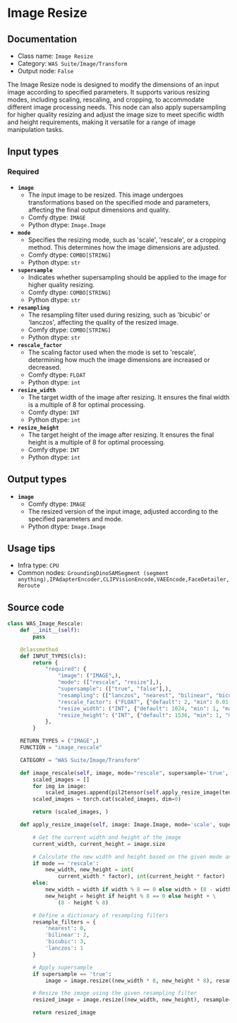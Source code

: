 # Image Resize
## Documentation
- Class name: `Image Resize`
- Category: `WAS Suite/Image/Transform`
- Output node: `False`

The Image Resize node is designed to modify the dimensions of an input image according to specified parameters. It supports various resizing modes, including scaling, rescaling, and cropping, to accommodate different image processing needs. This node can also apply supersampling for higher quality resizing and adjust the image size to meet specific width and height requirements, making it versatile for a range of image manipulation tasks.
## Input types
### Required
- **`image`**
    - The input image to be resized. This image undergoes transformations based on the specified mode and parameters, affecting the final output dimensions and quality.
    - Comfy dtype: `IMAGE`
    - Python dtype: `Image.Image`
- **`mode`**
    - Specifies the resizing mode, such as 'scale', 'rescale', or a cropping method. This determines how the image dimensions are adjusted.
    - Comfy dtype: `COMBO[STRING]`
    - Python dtype: `str`
- **`supersample`**
    - Indicates whether supersampling should be applied to the image for higher quality resizing.
    - Comfy dtype: `COMBO[STRING]`
    - Python dtype: `str`
- **`resampling`**
    - The resampling filter used during resizing, such as 'bicubic' or 'lanczos', affecting the quality of the resized image.
    - Comfy dtype: `COMBO[STRING]`
    - Python dtype: `str`
- **`rescale_factor`**
    - The scaling factor used when the mode is set to 'rescale', determining how much the image dimensions are increased or decreased.
    - Comfy dtype: `FLOAT`
    - Python dtype: `int`
- **`resize_width`**
    - The target width of the image after resizing. It ensures the final width is a multiple of 8 for optimal processing.
    - Comfy dtype: `INT`
    - Python dtype: `int`
- **`resize_height`**
    - The target height of the image after resizing. It ensures the final height is a multiple of 8 for optimal processing.
    - Comfy dtype: `INT`
    - Python dtype: `int`
## Output types
- **`image`**
    - Comfy dtype: `IMAGE`
    - The resized version of the input image, adjusted according to the specified parameters and mode.
    - Python dtype: `Image.Image`
## Usage tips
- Infra type: `CPU`
- Common nodes: `GroundingDinoSAMSegment (segment anything),IPAdapterEncoder,CLIPVisionEncode,VAEEncode,FaceDetailer,Reroute`


## Source code
```python
class WAS_Image_Rescale:
    def __init__(self):
        pass

    @classmethod
    def INPUT_TYPES(cls):
        return {
            "required": {
                "image": ("IMAGE",),
                "mode": (["rescale", "resize"],),
                "supersample": (["true", "false"],),
                "resampling": (["lanczos", "nearest", "bilinear", "bicubic"],),
                "rescale_factor": ("FLOAT", {"default": 2, "min": 0.01, "max": 16.0, "step": 0.01}),
                "resize_width": ("INT", {"default": 1024, "min": 1, "max": 48000, "step": 1}),
                "resize_height": ("INT", {"default": 1536, "min": 1, "max": 48000, "step": 1}),
            },
        }

    RETURN_TYPES = ("IMAGE",)
    FUNCTION = "image_rescale"

    CATEGORY = "WAS Suite/Image/Transform"

    def image_rescale(self, image, mode="rescale", supersample='true', resampling="lanczos", rescale_factor=2, resize_width=1024, resize_height=1024):
        scaled_images = []
        for img in image:
            scaled_images.append(pil2tensor(self.apply_resize_image(tensor2pil(img), mode, supersample, rescale_factor, resize_width, resize_height, resampling)))
        scaled_images = torch.cat(scaled_images, dim=0)

        return (scaled_images, )

    def apply_resize_image(self, image: Image.Image, mode='scale', supersample='true', factor: int = 2, width: int = 1024, height: int = 1024, resample='bicubic'):

        # Get the current width and height of the image
        current_width, current_height = image.size

        # Calculate the new width and height based on the given mode and parameters
        if mode == 'rescale':
            new_width, new_height = int(
                current_width * factor), int(current_height * factor)
        else:
            new_width = width if width % 8 == 0 else width + (8 - width % 8)
            new_height = height if height % 8 == 0 else height + \
                (8 - height % 8)

        # Define a dictionary of resampling filters
        resample_filters = {
            'nearest': 0,
            'bilinear': 2,
            'bicubic': 3,
            'lanczos': 1
        }

        # Apply supersample
        if supersample == 'true':
            image = image.resize((new_width * 8, new_height * 8), resample=Image.Resampling(resample_filters[resample]))

        # Resize the image using the given resampling filter
        resized_image = image.resize((new_width, new_height), resample=Image.Resampling(resample_filters[resample]))

        return resized_image

```
